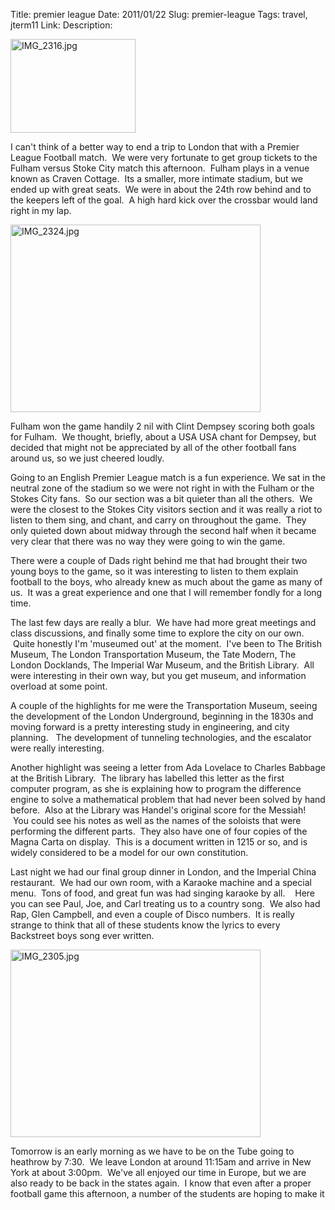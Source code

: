 Title: premier league
Date: 2011/01/22
Slug: premier-league
Tags: travel, jterm11
Link: 
Description: 


<p><img title="IMG_2316.jpg" src="http://lh6.ggpht.com/_wISL1SSAaEA/TTs3v8onh4I/AAAAAAAAALU/FtE05itJakg/IMG_2316.jpg?imgmax=800" border="0" alt="IMG_2316.jpg" width="200" height="150" /></p><p>I can't think of a better way to end a trip to London that with a Premier League Football match.  We were very fortunate to get group tickets to the Fulham versus Stoke City match this afternoon.  Fulham plays in a venue known as Craven Cottage.  Its a smaller, more intimate stadium, but we ended up with great seats.  We were in about the 24th row behind and to the keepers left of the goal.  A high hard kick over the crossbar would land right in my lap.</p><p><img title="IMG_2324.jpg" src="http://lh6.ggpht.com/_wISL1SSAaEA/TTs3tsRgiTI/AAAAAAAAALQ/Vp1f1ONprCY/IMG_2324.jpg?imgmax=800" border="0" alt="IMG_2324.jpg" width="400" height="300" /></p><p>Fulham won the game handily 2 nil with Clint Dempsey scoring both goals for Fulham.  We thought, briefly, about a USA USA chant for Dempsey, but decided that might not be appreciated by all of the other football fans around us, so we just cheered loudly.</p><p>Going to an English Premier League match is a fun experience. We sat in the neutral zone of the stadium so we were not right in with the Fulham or the Stokes City fans.  So our section was a bit quieter than all the others.  We were the closest to the Stokes City visitors section and it was really a riot to listen to them sing, and chant, and carry on throughout the game.  They only quieted down about midway through the second half when it became very clear that there was no way they were going to win the game.</p><p>There were a couple of Dads right behind me that had brought their two young boys to the game, so it was interesting to listen to them explain football to the boys, who already knew as much about the game as many of us.  It was a great experience and one that I will remember fondly for a long time.</p><p>The last few days are really a blur.  We have had more great meetings and class discussions, and finally some time to explore the city on our own.  Quite honestly I'm 'museumed out' at the moment.  I've been to The British Museum, The London Transportation Museum, the Tate Modern, The London Docklands, The Imperial War Museum, and the British Library.  All were interesting in their own way, but you get museum, and information overload at some point.</p><p>A couple of the highlights for me were the Transportation Museum, seeing the development of the London Underground, beginning in the 1830s and moving forward is a pretty interesting study in engineering, and city planning.   The development of tunneling technologies, and the escalator were really interesting.</p><p>Another highlight was seeing a letter from Ada Lovelace to Charles Babbage at the British Library.  The library has labelled this letter as the first computer program, as she is explaining how to program the difference engine to solve a mathematical problem that had never been solved by hand before.  Also at the Library was Handel's original score for the Messiah!  You could see his notes as well as the names of the soloists that were performing the different parts.  They also have one of four copies of the Magna Carta on display.  This is a document written in 1215 or so, and is widely considered to be a model for our own constitution.</p><p>Last night we had our final group dinner in London, and the Imperial China restaurant.  We had our own room, with a Karaoke machine and a special menu.  Tons of food, and great fun was had singing karaoke by all.    Here you can see Paul, Joe, and Carl treating us to a country song.  We also had Rap, Glen Campbell, and even a couple of Disco numbers.  It is really strange to think that all of these students know the lyrics to every Backstreet boys song ever written.</p><p><img title="IMG_2305.jpg" src="http://lh5.ggpht.com/_wISL1SSAaEA/TTs3zOSV8BI/AAAAAAAAALY/3W0K3rSBHeQ/IMG_2305.jpg?imgmax=800" border="0" alt="IMG_2305.jpg" width="400" height="300" /></p><p>Tomorrow is an early morning as we have to be on the Tube going to heathrow by 7:30.  We leave London at around 11:15am and arrive in New York at about 3:00pm.  We've all enjoyed our time in Europe, but we are also ready to be back in the states again.  I know that even after a proper football game this afternoon, a number of the students are hoping to make it</p><p> </p><div class="blogger-post-footer"><img width='1' height='1' src='https://blogger.googleusercontent.com/tracker/2759017781463016019-3432422924557260243?l=blog.bonelakesoftware.com' alt='' /></div>
